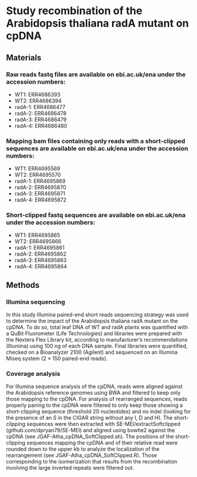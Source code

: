 # Study recombination of the Arabidopsis thaliana radA mutant on cpDNA

## Materials

### Raw reads fastq files are available on ebi.ac.uk/ena under the accession numbers:

- WT1: ERR4686393  
- WT2: ERR4686394  
- radA-1: ERR4686477  
- radA-2: ERR4686478  
- radA-3: ERR4686479  
- radA-4: ERR4686480  

### Mapping bam files containing only reads with a short-clipped sequences are available on ebi.ac.uk/ena under the accession numbers:

- WT1: ERR4695569  
- WT2: ERR4695570  
- radA-1: ERR4695869  
- radA-2: ERR4695870  
- radA-3: ERR4695871  
- radA-4: ERR4695872

### Short-clipped fastq sequences are available on ebi.ac.uk/ena under the accession numbers:

- WT1: ERR4695865  
- WT2: ERR4695866  
- radA-1: ERR4695861  
- radA-2: ERR4695862  
- radA-3: ERR4695863  
- radA-4: ERR4695864

## Methods

### Illumina sequencing

In this study Illumina paired-end short reads sequencing strategy was used to determine the impact of the Arabidopsis thaliana radA mutant on the cpDNA. To do so, total leaf DNA of WT and radA plants was quantified with a QuBit Fluorometer (Life Technologies) and libraries were prepared with the Nextera Flex Library kit, according to manufacturer’s recommendations (Illumina) using 100 ng of each DNA sample. Final libraries were quantified, checked on a Bioanalyzer 2100 (Agilent) and sequenced on an Illumina Miseq system (2 × 150 paired-end reads).

### Coverage analysis

For Illumina sequence analysis of the cpDNA, reads were aligned against the Arabidopsis reference genomes using BWA and filtered to keep only those mapping to the cpDNA. For analysis of rearranged sequences, reads properly pairing to the cpDNA were filtered to only keep those showing a short-clipping sequence (threshold 20 nucleotides) and no indel (looking for the presence of an S in the CIGAR string without any I, D and H). The short-clipping sequences were then extracted with SE-MEI/extractSoftclipped (github.com/dpryan79/SE-MEI) and aligned using bowtie2 against the cpDNA (see JGAF-Atha_cpDNA_SoftClipped.sh). The positions of the short-clipping sequences mapping the cpDNA and of their relative read were rounded down to the upper kb to analyze the localization of the rearrangement (see JGAF-Atha_cpDNA_SoftClipped.R). Those corresponding to the isomerization that results from the recombination involving the large inverted repeats were filtered out.
